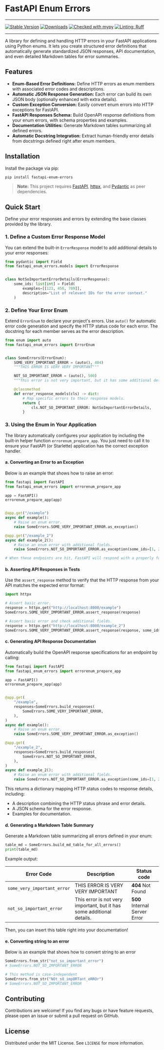 # FastAPI Enum Errors

---

[![Stable Version](https://img.shields.io/pypi/v/fastapi-enum-errors?color=blue)](https://pypi.org/project/fastapi-enum-errors/)
[![Downloads](https://img.shields.io/pypi/dm/fastapi-enum-errors)](https://pypistats.org/packages/fastapi-enum-errors)
[![Checked with mypy](https://www.mypy-lang.org/static/mypy_badge.svg)](https://mypy-lang.org/)
[![Linting: Ruff](https://img.shields.io/endpoint?url=https://raw.githubusercontent.com/charliermarsh/ruff/main/assets/badge/v2.json)](https://github.com/astral-sh/ruff)

---

A library for defining and handling HTTP errors in your FastAPI applications using Python enums. It lets you create
structured error definitions that automatically generate standardized JSON responses, API documentation, and even
detailed Markdown tables for error summaries.

## Features

- **Enum-Based Error Definitions:** Define HTTP errors as enum members with associated error codes and descriptions.
- **Automatic JSON Response Generation:** Each error can build its own JSON body (optionally enhanced with extra
  details).
- **Custom Exception Conversion:** Easily convert enum errors into HTTP exceptions for FastAPI.
- **FastAPI Responses Schema:** Build OpenAPI response definitions from your enum errors, with schema properties and
  examples.
- **Documentation Utilities:** Generate Markdown tables summarizing all defined errors.
- **Automatic Docstring Integration:** Extract human-friendly error details from docstrings defined right after enum
  members.

## Installation

Install the package via pip:

```bash
pip install fastapi-enum-errors
```

> **Note:** This project requires [FastAPI](https://fastapi.tiangolo.com/), [httpx](https://www.python-httpx.org/),
> and [Pydantic](https://docs.pydantic.dev/) as peer dependencies.

## Quick Start

Define your error responses and errors by extending the base classes provided by the library.

### 1. Define a Custom Error Response Model

You can extend the built-in `ErrorResponse` model to add additional details to your error responses:

```python
from pydantic import Field
from fastapi_enum_errors.models import ErrorResponse


class NotSoImportantErrorDetails(ErrorResponse):
    some_ids: list[int] = Field(
        examples=[[123, 456, 789]],
        description="List of relevant IDs for the error context."
    )
```

### 2. Define Your Error Enum

Extend `ErrorEnum` to declare your project's errors. Use `auto()` for automatic error code generation and specify the
HTTP status code for each error. The docstring for each member serves as the error description.

```python
from enum import auto
from fastapi_enum_errors import ErrorEnum


class SomeErrors(ErrorEnum):
    SOME_VERY_IMPORTANT_ERROR = (auto(), 404)
    """THIS ERROR IS VERY VERY IMPORTANT"""

    NOT_SO_IMPORTANT_ERROR = (auto(), 500)
    """This error is not very important, but it has some additional details."""

    @classmethod
    def error_response_models(cls) -> dict:
        # Map specific errors to their response models.
        return {
            cls.NOT_SO_IMPORTANT_ERROR: NotSoImportantErrorDetails,
        }
```

### 3. Using the Enum in Your Application

The library automatically configures your application by including the built‑in helper function `errorenum_prepare_app`.
You just need to call it to ensure your FastAPI (or Starlette) application has the correct exception handler.

#### a. Converting an Error to an Exception

Below is an example that shows how to raise an error:

```python
from fastapi import FastAPI
from fastapi_enum_errors import errorenum_prepare_app

app = FastAPI()
errorenum_prepare_app(app)


@app.get("/example")
async def example():
    # Raise an enum error.
    raise SomeErrors.SOME_VERY_IMPORTANT_ERROR.as_exception()

@app.get("/example_2")
async def example_2():
    # Raise an enum error with additional fields.
    raise SomeErrors.NOT_SO_IMPORTANT_ERROR.as_exception(some_ids=[1, 2, 3])

# When these endpoints are hit, FastAPI will respond with a properly formatted JSON error body.
```

#### b. Asserting API Responses in Tests

Use the `assert_response` method to verify that the HTTP response from your API matches the expected error format:

```python
import httpx

# Assert basic error.
response = httpx.get("http://localhost:8000/example")
SomeErrors.SOME_VERY_IMPORTANT_ERROR.assert_response(response)

# Assert basic error and check additional fields.
response = httpx.get("http://localhost:8000/example_2")
SomeErrors.SOME_VERY_IMPORTANT_ERROR.assert_response(response, some_ids=[1, 2, 3])
```

#### c. Generating API Response Documentation

Automatically build the OpenAPI response specifications for an endpoint by calling:

```python
from fastapi import FastAPI
from fastapi_enum_errors import errorenum_prepare_app

app = FastAPI()
errorenum_prepare_app(app)


@app.get(
    "/example",
    responses=SomeErrors.build_responses(
        SomeErrors.SOME_VERY_IMPORTANT_ERROR,
    ),
)
async def example():
    # Raise an enum error.
    raise SomeErrors.SOME_VERY_IMPORTANT_ERROR.as_exception()

@app.get(
    "/example_2",
    responses=SomeErrors.build_responses(
        SomeErrors.NOT_SO_IMPORTANT_ERROR,
    ),
)
async def example_2():
    # Raise an enum error with additional fields.
    raise SomeErrors.NOT_SO_IMPORTANT_ERROR.as_exception(some_ids=[1, 2, 3])
```

This returns a dictionary mapping HTTP status codes to response details, including:

- A description combining the HTTP status phrase and error details.
- A JSON schema for the error response.
- Examples for documentation.

#### d. Generating a Markdown Table Summary

Generate a Markdown table summarizing all errors defined in your enum:

```python
table_md = SomeErrors.build_md_table_for_all_errors()
print(table_md)
```

Example output:

| Error Code                  | Description                                                           | Status code                   |
|-----------------------------|-----------------------------------------------------------------------|-------------------------------|
| `some_very_important_error` | THIS ERROR IS VERY VERY IMPORTANT                                     | **404** Not Found             |
| `not_so_important_error`    | This error is not very important, but it has some additional details. | **500** Internal Server Error |l

Then, you can insert this table right into your documentation!

#### e. Converting string to an error

Below is an example that shows how to convert string to an error

```python
SomeErrors.from_str("not_so_important_error")
# SomeErrors.NOT_SO_IMPORTANT_ERROR

# This method is case-independent
SomeErrors.from_str("NOt_sO_impORTant_eRROr")
# SomeErrors.NOT_SO_IMPORTANT_ERROR
```

## Contributing

Contributions are welcome! If you find any bugs or have feature requests, please open an issue or submit a pull request
on GitHub.

## License

Distributed under the MIT License. See `LICENSE` for more information.

